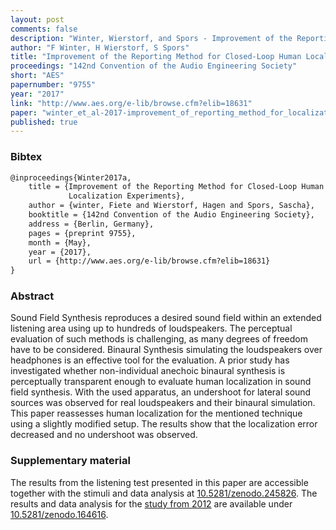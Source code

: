 ```yaml
---
layout: post
comments: false
description: "Winter, Wierstorf, and Spors - Improvement of the Reporting Method for Closed-Loop Human Localization Experiments"
author: "F Winter, H Wierstorf, S Spors"
title: "Improvement of the Reporting Method for Closed-Loop Human Localization Experiments"
proceedings: "142nd Convention of the Audio Engineering Society"
short: "AES"
papernumber: "9755"
year: "2017"
link: "http://www.aes.org/e-lib/browse.cfm?elib=18631"
paper: "winter_et_al-2017-improvement_of_reporting_method_for_localization_experiments.pdf"
published: true
---
```


### Bibtex

```latex
@inproceedings{Winter2017a,
    title = {Improvement of the Reporting Method for Closed-Loop Human
             Localization Experiments},
    author = {winter, Fiete and Wierstorf, Hagen and Spors, Sascha},
    booktitle = {142nd Convention of the Audio Engineering Society},
    address = {Berlin, Germany},
    pages = {preprint 9755},
    month = {May},
    year = {2017},
    url = {http://www.aes.org/e-lib/browse.cfm?elib=18631}
}
```

### Abstract

Sound Field Synthesis reproduces a desired sound field within an extended
listening area using up to hundreds of loudspeakers. The perceptual evaluation
of such methods is challenging, as many degrees of freedom have to be
considered. Binaural Synthesis simulating the loudspeakers over headphones is an
effective tool for the evaluation. A prior study has investigated whether
non-individual anechoic binaural synthesis is perceptually transparent enough to
evaluate human localization in sound field synthesis. With the used apparatus,
an undershoot for lateral sound sources was observed for real loudspeakers and
their binaural simulation. This paper reassesses human localization for the
mentioned technique using a slightly modified setup. The results show that the
localization error decreased and no undershoot was observed.

### Supplementary material

The results from the listening test presented in this paper are accessible
together with the stimuli and data analysis at
[10.5281/zenodo.245826](https://doi.org/10.5281/zenodo.245826).  The results and
data analysis for the [study from
2012](https://hagenw.github.io/2012/perception-and-evaluation-of-sound-fields/)
are available under
[10.5281/zenodo.164616](https://doi.org/10.5281/zenodo.164616).
